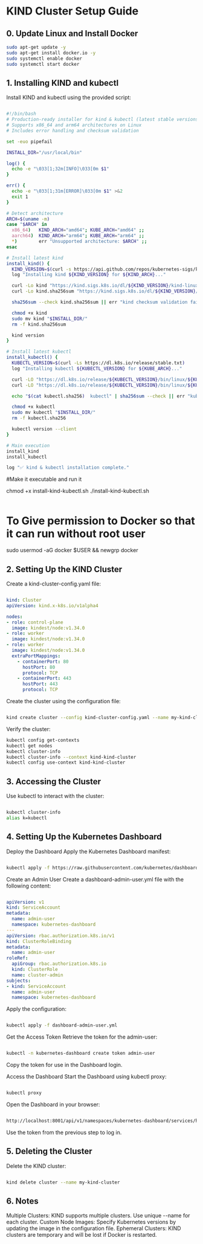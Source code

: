 # KIND Cluster Setup Guide

## 0. Update Linux and Install Docker

```bash
sudo apt-get update -y
sudo apt-get install docker.io -y
sudo systemctl enable docker
sudo systemctl start docker

```
## 1. Installing KIND and kubectl
Install KIND and kubectl using the provided script:
```bash

#!/bin/bash
# Production-ready installer for kind & kubectl (latest stable versions)
# Supports x86_64 and arm64 architectures on Linux
# Includes error handling and checksum validation

set -euo pipefail

INSTALL_DIR="/usr/local/bin"

log() {
  echo -e "\033[1;32m[INFO]\033[0m $1"
}

err() {
  echo -e "\033[1;31m[ERROR]\033[0m $1" >&2
  exit 1
}

# Detect architecture
ARCH=$(uname -m)
case "$ARCH" in
  x86_64)   KIND_ARCH="amd64"; KUBE_ARCH="amd64" ;;
  aarch64)  KIND_ARCH="arm64"; KUBE_ARCH="arm64" ;;
  *)        err "Unsupported architecture: $ARCH" ;;
esac

# Install latest kind
install_kind() {
  KIND_VERSION=$(curl -s https://api.github.com/repos/kubernetes-sigs/kind/releases/latest | jq -r .tag_name)
  log "Installing kind ${KIND_VERSION} for ${KIND_ARCH}..."

  curl -Lo kind "https://kind.sigs.k8s.io/dl/${KIND_VERSION}/kind-linux-${KIND_ARCH}"
  curl -Lo kind.sha256sum "https://kind.sigs.k8s.io/dl/${KIND_VERSION}/kind-linux-${KIND_ARCH}.sha256sum"

  sha256sum --check kind.sha256sum || err "kind checksum validation failed!"

  chmod +x kind
  sudo mv kind "$INSTALL_DIR/"
  rm -f kind.sha256sum

  kind version
}

# Install latest kubectl
install_kubectl() {
  KUBECTL_VERSION=$(curl -Ls https://dl.k8s.io/release/stable.txt)
  log "Installing kubectl ${KUBECTL_VERSION} for ${KUBE_ARCH}..."

  curl -LO "https://dl.k8s.io/release/${KUBECTL_VERSION}/bin/linux/${KUBE_ARCH}/kubectl"
  curl -LO "https://dl.k8s.io/release/${KUBECTL_VERSION}/bin/linux/${KUBE_ARCH}/kubectl.sha256"

  echo "$(cat kubectl.sha256)  kubectl" | sha256sum --check || err "kubectl checksum validation failed!"

  chmod +x kubectl
  sudo mv kubectl "$INSTALL_DIR/"
  rm -f kubectl.sha256

  kubectl version --client
}

# Main execution
install_kind
install_kubectl

log "✅ kind & kubectl installation complete."

```

#Make it executable and run it

chmod +x install-kind-kubectl.sh
./install-kind-kubectl.sh

```

```
# To Give permission to Docker so that it can run without root user 

sudo usermod -aG docker $USER && newgrp docker

## 2. Setting Up the KIND Cluster
Create a kind-cluster-config.yaml file:

```yaml

kind: Cluster
apiVersion: kind.x-k8s.io/v1alpha4

nodes:
- role: control-plane
  image: kindest/node:v1.34.0
- role: worker
  image: kindest/node:v1.34.0
- role: worker
  image: kindest/node:v1.34.0
  extraPortMappings:
    - containerPort: 80
      hostPort: 80
      protocol: TCP
    - containerPort: 443
      hostPort: 443
      protocol: TCP
```
Create the cluster using the configuration file:

```bash

kind create cluster --config kind-cluster-config.yaml --name my-kind-cluster
```
Verify the cluster:

```bash
kubectl config get-contexts
kubectl get nodes
kubectl cluster-info
kubectl cluster-info --context kind-kind-cluster
kubectl config use-context kind-kind-cluster
```
## 3. Accessing the Cluster
Use kubectl to interact with the cluster:
```bash

kubectl cluster-info
alias k=kubectl
```


## 4. Setting Up the Kubernetes Dashboard
Deploy the Dashboard
Apply the Kubernetes Dashboard manifest:
```bash

kubectl apply -f https://raw.githubusercontent.com/kubernetes/dashboard/v2.7.0/aio/deploy/recommended.yaml
```
Create an Admin User
Create a dashboard-admin-user.yml file with the following content:

```yaml

apiVersion: v1
kind: ServiceAccount
metadata:
  name: admin-user
  namespace: kubernetes-dashboard
---
apiVersion: rbac.authorization.k8s.io/v1
kind: ClusterRoleBinding
metadata:
  name: admin-user
roleRef:
  apiGroup: rbac.authorization.k8s.io
  kind: ClusterRole
  name: cluster-admin
subjects:
- kind: ServiceAccount
  name: admin-user
  namespace: kubernetes-dashboard
```
Apply the configuration:

```bash

kubectl apply -f dashboard-admin-user.yml
```
Get the Access Token
Retrieve the token for the admin-user:

```bash

kubectl -n kubernetes-dashboard create token admin-user
```
Copy the token for use in the Dashboard login.

Access the Dashboard
Start the Dashboard using kubectl proxy:

```bash

kubectl proxy
```
Open the Dashboard in your browser:

```bash

http://localhost:8001/api/v1/namespaces/kubernetes-dashboard/services/https:kubernetes-dashboard:/proxy/
```
Use the token from the previous step to log in.

## 5. Deleting the Cluster
Delete the KIND cluster:
```bash

kind delete cluster --name my-kind-cluster
```

## 6. Notes

Multiple Clusters: KIND supports multiple clusters. Use unique --name for each cluster.
Custom Node Images: Specify Kubernetes versions by updating the image in the configuration file.
Ephemeral Clusters: KIND clusters are temporary and will be lost if Docker is restarted.

